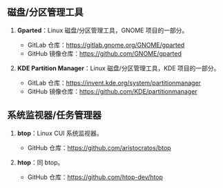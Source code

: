 ## 磁盘/分区管理工具

1. **Gparted**：Linux 磁盘/分区管理工具，GNOME 项目的一部分。
   
   - GitLab 仓库：https://gitlab.gnome.org/GNOME/gparted
   - GitHub 镜像仓库：https://github.com/GNOME/gparted

2. **KDE Partition Manager**：Linux 磁盘/分区管理工具，KDE 项目的一部分。
   
   - GitLab 仓库：https://invent.kde.org/system/partitionmanager
   - GitHub 镜像仓库：https://github.com/KDE/partitionmanager

## 系统监视器/任务管理器

1. **btop**：Linux CUI 系统监视器。
   
   - GitHub 仓库：https://github.com/aristocratos/btop

2. **htop**：同 btop。
   
   - GitHub 仓库：https://github.com/htop-dev/htop
